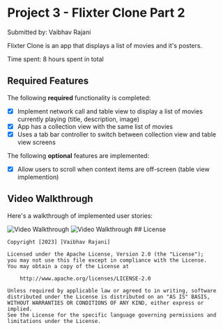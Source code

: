 # Project 3 - Flixter Clone Part 2

Submitted by: Vaibhav Rajani

Flixter Clone is an app that displays a list of movies and it's posters. 

Time spent: 8 hours spent in total

## Required Features

The following **required** functionality is completed:

- [x] Implement network call and table view to display a list of movies currently playing (title, description, image)
- [x] App has a collection view with the same list of movies
- [x] Uses a tab bar controller to switch between collection view and table view screens
 
The following **optional** features are implemented:

- [x] Allow users to scroll when context items are off-screen (table view implemention)

## Video Walkthrough

Here's a walkthrough of implemented user stories:

<img src='https://imgur.com/WKrrw0Z.gif' title='Video Walkthrough' width='' alt='Video Walkthrough' />
<img src='https://i.imgur.com/jtg9ZG9.gif' title='Video Walkthrough' width='' alt='Video Walkthrough' />
## License

    Copyright [2023] [Vaibhav Rajani]

    Licensed under the Apache License, Version 2.0 (the "License");
    you may not use this file except in compliance with the License.
    You may obtain a copy of the License at

        http://www.apache.org/licenses/LICENSE-2.0

    Unless required by applicable law or agreed to in writing, software
    distributed under the License is distributed on an "AS IS" BASIS,
    WITHOUT WARRANTIES OR CONDITIONS OF ANY KIND, either express or implied.
    See the License for the specific language governing permissions and
    limitations under the License.
